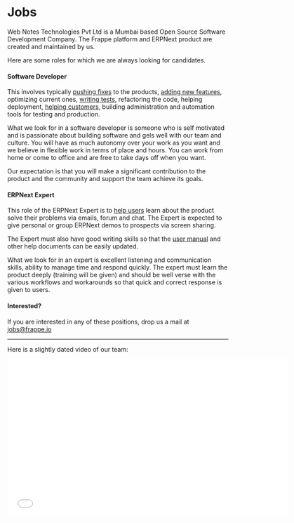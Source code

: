 # Jobs

<p class="lead">Web Notes Technologies Pvt Ltd is a Mumbai based Open Source Software Development Company. The Frappe platform and ERPNext product are created and maintained by us.</p>

Here are some roles for which we are always looking for candidates.

#### Software Developer

This involves typically [pushing fixes](https://github.com/frappe/erpnext/issues) to the products, [adding new features](https://github.com/frappe/erpnext/issues?labels=feature+request&page=1&state=open), optimizing current ones, [writing tests](https://travis-ci.org/frappe/erpnext), refactoring the code, helping deployment, [helping customers](https://groups.google.com/forum/#!forum/erpnext-developer-forum), building administration and automation tools for testing and production.

What we look for in a software developer is someone who is self motivated and is passionate about building software and gels well with our team and culture. You will have as much autonomy over your work as you want and we believe in flexible work in terms of place and hours. You can work from home or come to office and are free to take days off when you want.

Our expectation is that you will make a significant contribution to the product and the community and support the team achieve its goals.

#### ERPNext Expert

This role of the ERPNext Expert is to [help users](https://groups.google.com/forum/#!forum/erpnext-user-forum) learn about the product solve their problems via emails, forum and chat. The Expert is expected to give personal or group ERPNext demos to prospects via screen sharing.

The Expert must also have good writing skills so that the [user manual](https://erpnext.com/user-guide) and other help documents can be easily updated.

What we look for in an expert is excellent listening and communication skills, ability to manage time and respond quickly. The expert must learn the product deeply (training will be given) and should be well verse with the various workflows and workarounds so that quick and correct response is given to users.

#### Interested?

If you are interested in any of these positions, drop us a mail at jobs@frappe.io

---

Here is a slightly dated video of our team:

<iframe width="640" height="360" src="//www.youtube.com/embed/zRoFnqN6kPU?feature=player_embedded" frameborder="0" allowfullscreen></iframe>
